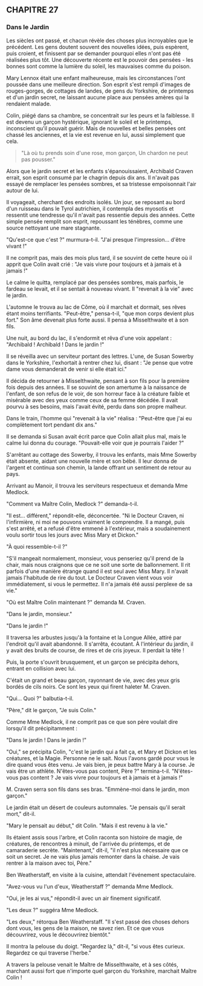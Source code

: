 ## CHAPITRE 27
### Dans le Jardin
Les siècles ont passé, et chacun révèle des choses plus incroyables que le précédent. Les gens doutent souvent des nouvelles idées, puis espèrent, puis croient, et finissent par se demander pourquoi elles n'ont pas été réalisées plus tôt. Une découverte récente est le pouvoir des pensées - les bonnes sont comme la lumière du soleil, les mauvaises comme du poison.

Mary Lennox était une enfant malheureuse, mais les circonstances l'ont poussée dans une meilleure direction. Son esprit s'est rempli d'images de rouges-gorges, de cottages de landes, de gens du Yorkshire, de printemps et d'un jardin secret, ne laissant aucune place aux pensées amères qui la rendaient malade.

Colin, piégé dans sa chambre, se concentrait sur les peurs et la faiblesse. Il est devenu un garçon hystérique, ignorant le soleil et le printemps, inconscient qu'il pouvait guérir. Mais de nouvelles et belles pensées ont chassé les anciennes, et la vie est revenue en lui, aussi simplement que cela.

> "Là où tu prends soin d'une rose, mon garçon,
> Un chardon ne peut pas pousser."

Alors que le jardin secret et les enfants s'épanouissaient, Archibald Craven errait, son esprit consumé par le chagrin depuis dix ans. Il n'avait pas essayé de remplacer les pensées sombres, et sa tristesse empoisonnait l'air autour de lui.

Il voyageait, cherchant des endroits isolés. Un jour, se reposant au bord d'un ruisseau dans le Tyrol autrichien, il contempla des myosotis et ressentit une tendresse qu'il n'avait pas ressentie depuis des années. Cette simple pensée remplit son esprit, repoussant les ténèbres, comme une source nettoyant une mare stagnante.

"Qu'est-ce que c'est ?" murmura-t-il. "J'ai presque l'impression... d'être vivant !"

Il ne comprit pas, mais des mois plus tard, il se souvint de cette heure où il apprit que Colin avait crié : "Je vais vivre pour toujours et à jamais et à jamais !"

Le calme le quitta, remplacé par des pensées sombres, mais parfois, le fardeau se levait, et il se sentait à nouveau vivant. Il "revenait à la vie" avec le jardin.

L'automne le trouva au lac de Côme, où il marchait et dormait, ses rêves étant moins terrifiants. "Peut-être," pensa-t-il, "que mon corps devient plus fort." Son âme devenait plus forte aussi. Il pensa à Misselthwaite et à son fils.

Une nuit, au bord du lac, il s'endormit et rêva d'une voix appelant : "Archibald ! Archibald ! Dans le jardin !"

Il se réveilla avec un serviteur portant des lettres. L'une, de Susan Sowerby dans le Yorkshire, l'exhortait à rentrer chez lui, disant : "Je pense que votre dame vous demanderait de venir si elle était ici."

Il décida de retourner à Misselthwaite, pensant à son fils pour la première fois depuis des années. Il se souvint de son amertume à la naissance de l'enfant, de son refus de le voir, de son horreur face à la créature faible et misérable avec des yeux comme ceux de sa femme décédée. Il avait pourvu à ses besoins, mais l'avait évité, perdu dans son propre malheur.

Dans le train, l'homme qui "revenait à la vie" réalisa : "Peut-être que j'ai eu complètement tort pendant dix ans."

Il se demanda si Susan avait écrit parce que Colin allait plus mal, mais le calme lui donna du courage. "Pouvait-elle voir que je pourrais l'aider ?"

S'arrêtant au cottage des Sowerby, il trouva les enfants, mais Mme Sowerby était absente, aidant une nouvelle mère et son bébé. Il leur donna de l'argent et continua son chemin, la lande offrant un sentiment de retour au pays.

Arrivant au Manoir, il trouva les serviteurs respectueux et demanda Mme Medlock.

"Comment va Maître Colin, Medlock ?" demanda-t-il.

"Il est... différent," répondit-elle, déconcertée. "Ni le Docteur Craven, ni l'infirmière, ni moi ne pouvons vraiment le comprendre. Il a mangé, puis s'est arrêté, et a refusé d'être emmené à l'extérieur, mais a soudainement voulu sortir tous les jours avec Miss Mary et Dickon."

"À quoi ressemble-t-il ?"

"S'il mangeait normalement, monsieur, vous penseriez qu'il prend de la chair, mais nous craignons que ce ne soit une sorte de ballonnement. Il rit parfois d'une manière étrange quand il est seul avec Miss Mary. Il n'avait jamais l'habitude de rire du tout. Le Docteur Craven vient vous voir immédiatement, si vous le permettez. Il n'a jamais été aussi perplexe de sa vie."

"Où est Maître Colin maintenant ?" demanda M. Craven.

"Dans le jardin, monsieur."

"Dans le jardin !"

Il traversa les arbustes jusqu'à la fontaine et la Longue Allée, attiré par l'endroit qu'il avait abandonné. Il s'arrêta, écoutant. À l'intérieur du jardin, il y avait des bruits de course, de rires et de cris joyeux. Il perdait la tête !

Puis, la porte s'ouvrit brusquement, et un garçon se précipita dehors, entrant en collision avec lui.

C'était un grand et beau garçon, rayonnant de vie, avec des yeux gris bordés de cils noirs. Ce sont les yeux qui firent haleter M. Craven.

"Qui... Quoi ?" balbutia-t-il.

"Père," dit le garçon, "Je suis Colin."

Comme Mme Medlock, il ne comprit pas ce que son père voulait dire lorsqu'il dit précipitamment :

"Dans le jardin ! Dans le jardin !"

"Oui," se précipita Colin, "c'est le jardin qui a fait ça, et Mary et Dickon et les créatures, et la Magie. Personne ne le sait. Nous l'avons gardé pour vous le dire quand vous êtes venu. Je vais bien, je peux battre Mary à la course. Je vais être un athlète. N'êtes-vous pas content, Père ?" termina-t-il. "N'êtes-vous pas content ? Je vais vivre pour toujours et à jamais et à jamais !"

M. Craven serra son fils dans ses bras. "Emmène-moi dans le jardin, mon garçon."

Le jardin était un désert de couleurs automnales. "Je pensais qu'il serait mort," dit-il.

"Mary le pensait au début," dit Colin. "Mais il est revenu à la vie."

Ils étaient assis sous l'arbre, et Colin raconta son histoire de magie, de créatures, de rencontres à minuit, de l'arrivée du printemps, et de camaraderie secrète. "Maintenant," dit-il, "il n'est plus nécessaire que ce soit un secret. Je ne vais plus jamais remonter dans la chaise. Je vais rentrer à la maison avec toi, Père."

Ben Weatherstaff, en visite à la cuisine, attendait l'événement spectaculaire.

"Avez-vous vu l'un d'eux, Weatherstaff ?" demanda Mme Medlock.

"Oui, je les ai vus," répondit-il avec un air finement significatif.

"Les deux ?" suggéra Mme Medlock.

"Les deux," rétorqua Ben Weatherstaff. "Il s'est passé des choses dehors dont vous, les gens de la maison, ne savez rien. Et ce que vous découvrirez, vous le découvrirez bientôt."

Il montra la pelouse du doigt. "Regardez là," dit-il, "si vous êtes curieux. Regardez ce qui traverse l'herbe."

A travers la pelouse venait le Maître de Misselthwaite, et à ses côtés, marchant aussi fort que n'importe quel garçon du Yorkshire, marchait Maître Colin !